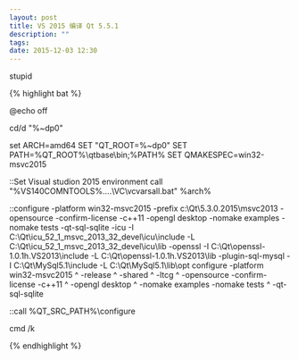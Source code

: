 ```yaml
---
layout: post
title: VS 2015 编译 Qt 5.5.1
description: ""
tags:
date: 2015-12-03 12:30
---
```


stupid

{% highlight bat %}

@echo off

cd/d "%~dp0"

set ARCH=amd64
SET "QT_ROOT=%~dp0"
SET PATH=%QT_ROOT%\qtbase\bin;%PATH%
SET QMAKESPEC=win32-msvc2015

::Set Visual studion 2015 environment
call "%VS140COMNTOOLS%..\..\VC\vcvarsall.bat" %arch%

::configure -platform win32-msvc2015 -prefix c:\Qt\5.3.0.2015\msvc2013 -opensource -confirm-license -c++11 -opengl desktop -nomake examples -nomake tests -qt-sql-sqlite -icu -I C:\Qt\icu_52_1_msvc_2013_32_devel\icu\include -L C:\Qt\icu_52_1_msvc_2013_32_devel\icu\lib -openssl -I C:\Qt\openssl-1.0.1h.VS2013\include -L C:\Qt\openssl-1.0.1h.VS2013\lib -plugin-sql-mysql -I C:\Qt\MySql5.1\include -L C:\Qt\MySql5.1\lib\opt
configure   -platform win32-msvc2015 ^
            -release ^
            -shared ^
            -ltcg ^
            -opensource -confirm-license -c++11 ^
            -opengl desktop ^
            -nomake examples -nomake tests ^
            -qt-sql-sqlite

::call %QT_SRC_PATH%\configure

cmd /k

{% endhighlight %}
